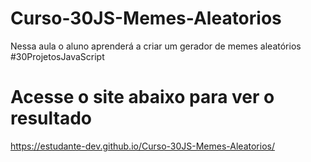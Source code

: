 # Curso-30JS-Memes-Aleatorios

Nessa aula o aluno aprenderá a criar um gerador de memes aleatórios #30ProjetosJavaScript

# Acesse o site abaixo para ver o resultado

https://estudante-dev.github.io/Curso-30JS-Memes-Aleatorios/
